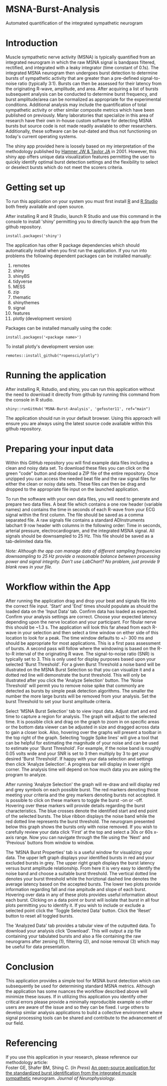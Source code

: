 # MSNA-Burst-Analysis
Automated quantification of the integrated sympathetic neurogram

# Introduction
Muscle sympathetic nerve activity (MSNA) is typically quantified from an integrated neurogram in which the raw MSNA signal is bandpass filtered, rectified, and integrated with a leaky integrator (time constant of 0.1s). The integrated MSNA neurogram then undergoes burst detection to determine bursts of sympathetic activity that are greater than a pre-defined signal-to-noise ratio (typically 3:1). Bursts can then be assessed for their latency from the originating R-wave, amplitude, and area. After acquiring a list of bursts subsequent analysis can be conducted to determine burst frequency, and burst amplitude/area can be normalized as appropriate for the experimental conditions. Additional analysis may include the quantification of total sympathetic activity or other similar composite metrics which have been published on previously. Many laboratories that specialize in this area of research have their own in-house custom software for detecting MSNA bursts but source code is not made readily available to other researchers. Additionally, these software can be out-dated and thus not functioning on today's current operating systems. 

The shiny app provided here is loosely based on my interpretation of the methodology published by [Hamner JW & Taylor JA](https://journals.physiology.org/doi/full/10.1152/jappl.2001.91.3.1199]) in 2001. However, this shiny app offers unique data visualization features permitting the user to quickly identify optimal burst detection settings and the flexibility to select or deselect bursts which do not meet the scorers criteria.

# Getting set up
To run this application on your system you must first install [R](https://cran.r-project.org/) and [R Studio](https://www.rstudio.com/) both freely available and open source. 

After installing R and R Studio, launch R Studio and use this command in the console to install 'shiny' permitting you to directly launch the app from the github repository.

`install.packages('shiny')`

The application has other R package dependencies which should automatically install when you first run the application.  If you run into problems the following dependent packages can be installed manually:

1. remotes
2. shiny
3. shinyBS
4. tidyverse
5. MESS
6. zip
7. thematic
8. shinythemes
9. signal
10. features
11. plotly (development version)

Packages can be installed manually using the code:

`install.packages('<package name>')`

To install plotly's development version use:

`remotes::install_github("ropensci/plotly")`

# Running the application
After installing R, Rstudio, and shiny, you can run this application without the need to download it directly from github by running this command from the console in R studio.

`shiny::runGitHub('MSNA-Burst-Analysis', 'gefoster11', ref="main")`

The application should run in your default browser. Using this approach will ensure you are always using the latest source code available within this github repository.

# Preparing your input data
Within this GitHub repository you will find example data files including a clean and noisy data set. To download these files you can click on the green "code" button and download a ZIP file of the entire repository. Once unzipped you can access the needed beat file and the raw signal files for either the clean or noisy data sets.  These files can then be drag and dropped to the appropriate file input on the launched application.

To run the software with your own data files, you will need to generate and prepare two data files. A beat file which contains a one row header (variable names) and contains the time in seconds of each R-wave from your ECG signal within the first column. The file should be saved as a comma separated file. A raw signals file contains a standard ADInstruments labchart 9 row header with columns in the following order: Time in seconds, arterial pressure, electrocardiogram, and the integrated MSNA signal. All signals should be downsampled to 25 Hz. This file should be saved as a tab-delimited data file.

*Note: Although the app can manage data of different sampling frequencies downsampling to 25 Hz provide a reasonable balance between processing power and signal integrity. Don't use LabChart? No problem, just provide 9 blank rows in your file.*

# Workflow within the App
After running the application drag and drop your beat and signals file into the correct file input. 'Start' and 'End' times should populate as should the loaded data on the 'Input Data' tab. Confirm data has loaded as expected. Confirm your analysis settings are correct. Choose your expected latency depending upon the nerve location and your participant. For fibular nerve this should be ~1.3 s. The application will look this far ahead from each R-wave in your selection and then select a time window on either side of this location to look for a peak. The time window defaults to +/- 300 ms and should be appropriate for most applications. This is a first pass assessment of bursts. A second pass will follow where the windowing is based on the R-to-R interval of the originating R wave. The signal-to-noise ratio (SNR) is typically set to 3. This is only used for display purposes based upon your selected 'Burst Threshold'. For a given Burst Threshold a noise band will be illustrated on the MSNA Burst Selection so that you can visualize it and a dotted red line will demonstrate the burst threshold. This will only be illustrated after you click the 'Analyze Selection' button. The 'Noise Threshold' will permit you to remove noise spike that commonly are detected as bursts by simple peak detection algorithms. The smaller the number the more large bursts will be removed from your analysis. Set the burst Threshold to set your burst amplitude criteria.

Select 'MSNA Burst Selection' tab to view input data. Adjust start and end time to capture a region for analysis. The graph will adjust to the selected time. It is possible click and drag on the graph to zoom in on specific areas or the bottom data viewer can be adjusted in size and dragged across data to gain a closer look. Also, hovering over the graphs will present a toolbar in the top right of the graph. Selecting 'toggle Spike lines' will give a tool that can be helpful for estimating the magnitude of your noise and can be used to estimate your 'Burst Threshold'. For example, if the noise band is roughly 0.05 volts wide and your SNR is set to 3 then multiply by 3 to get your desired 'Burst Threshold'. If happy with your data selection and settings then click 'Analyze Selection'. A progress bar will display in lower right corner. The analysis time will depend on how much data you are asking the program to analyze.

After running 'Analyze Selection' the graph will re-draw and will display red and grey symbols on each possible burst. The red markers denoting those meeting your criteria and the grey markers denoting bursts not accepted.  It is possible to click on these markers to toggle the burst -on or -off. Hovering over these markers will provide details regarding the burst characteristics. The blue crosses denote the identified start and end point of the selected bursts. The blue ribbon displays the noise band while the red dotted line represents the burst threshold. The neurogram presented below this graph shows the bursts only with noise removed. If you wish to carefully review your data click 'First' at the top and select a 30s or 60s x-axis range. Now you can navigate through the file using the 'Next' and 'Previous' buttons from window to window.

The 'MSNA Burst Properties' tab is a useful window for visualizing your data. The upper left graph displays your identified bursts in red and your excluded bursts in grey. The upper right graph displays the burst latency versus burst amplitude relationship. From here it is very easy to identify the noise band and choose a suitable burst threshold. The vertical dotted line denotes your burst threshold while the horiztonal dashed line denotes the average latency based on the accepted bursts. The lower two plots provide information regarding fall and rise ampitude and slope of each burst. Hovering over data in any of these plots provides useful information about each burst. Clicking on a data point or burst will isolate that burst in all four plots permitting you to identify it. If you wish to include or exclude a selected point click the 'Toggle Selected Data' button. Click the 'Reset' button to reset all toggled bursts.

The 'Analyzed Data' tab provides a tabular view of the outputted data. To download your analysis click 'Download'. This will output a zip file containing your tabulated bursts and also a file containing the raw neurograms after zeroing (1), filtering (2), and noise removal (3) which may be useful for data presentation.

# Conclusion
This application provides a simple tool for MSNA burst detection which can subsequently be used for determining standard MSNA metrics. Although the application has some nuances the workflow described above will minimize these issues. If in utilizing this application you identify other critical errors please provide a minimally reproducible example so other users are aware of the issue and so they can be fixed. I urge others to develop similar analysis applications to build a collective environment where signal processing tools can be shared and contribute to the advancement of our field.

# Referencing
If you use this application in your research, please reference our methodology article: <br>
Foster GE, Shafer BM, Shing C. (*In Press*) [An open-source application for the standardized burst identification from the integrated muscle sympathetic](https://doi.org/10.1152/jn.00397.2021]) neurogram. *Journal of Neurophysiology*.
